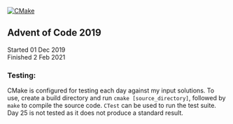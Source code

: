 [![CMake](https://github.com/daniel-meilak/Advent-of-Code-2019/actions/workflows/cmake.yml/badge.svg)](https://github.com/daniel-meilak/Advent-of-Code-2019/actions/workflows/cmake.yml)

## Advent of Code 2019

Started 01 Dec 2019  
Finished 2 Feb 2021

### Testing:  
CMake is configured for testing each day against my input solutions. To use, create a build directory and run `cmake [source_directory]`, followed by `make` to compile the source code. `CTest` can be used to run the test suite. Day 25 is not tested as it does not produce a standard result.